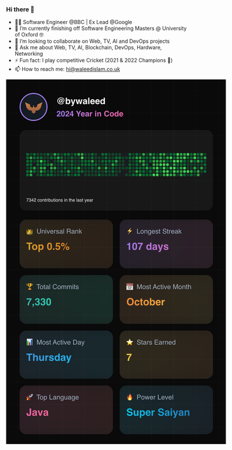 ### Hi there 👋
- 👨‍💻 Software Engineer @BBC | Ex Lead @Google
- 🌱 I’m currently finishing off Software Engineering Masters @ University of Oxford 🤓
- 👯 I’m looking to collaborate on Web, TV, AI and DevOps projects
- 💬 Ask me about Web, TV, AI, Blockchain, DevOps, Hardware, Networking 
- ⚡ Fun fact: I play competitive Cricket (2021 & 2022 Champions 🥇)
- 📫 How to reach me: hi@waleedislam.co.uk

<img src="year-review/2024.png" alt="2024 Year in Review" style="max-width: 600px;">
